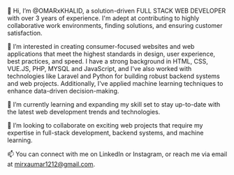👋 Hi, I’m @OMARxKHALID, a solution-driven FULL STACK WEB DEVELOPER with over 3 years of experience. I'm adept at contributing to highly collaborative work environments, finding solutions, and ensuring customer satisfaction.

👀 I’m interested in creating consumer-focused websites and web applications that meet the highest standards in design, user experience, best practices, and speed. I have a strong background in HTML, CSS, VUE.JS, PHP, MYSQL and JavaScript, and I've also worked with technologies like Laravel and Python for building robust backend systems and web projects. Additionally, I've applied machine learning techniques to enhance data-driven decision-making.

🌱 I’m currently learning and expanding my skill set to stay up-to-date with the latest web development trends and technologies.

💞️ I’m looking to collaborate on exciting web projects that require my expertise in full-stack development, backend systems, and machine learning.

📫 You can connect with me on LinkedIn or Instagram, or reach me via email at mirxaumar1212@gmail.com.
